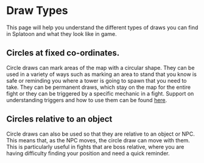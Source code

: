 # Draw Types

This page will help you understand the different types of draws you can find in Splatoon and what they look like in game.

## Circles at fixed co-ordinates.

Circle draws can mark areas of the map with a circular shape. They can be used in a variety of ways such as marking an area to stand that you know is safe or reminding you where a tower is going to spawn that you need to take. They can be permanent draws, which stay on the map for the entire fight or they can be triggered by a specific mechanic in a fight. Support on understanding triggers and how to use them can be found [here](https://github.com/HairyTofu/Splatoon/blob/2f8510dd0a5f497dff0dfcfdc1feec57c7912cba/Presets/TRIGGER%20TYPES.md).

## Circles relative to an object

Circle draws can also be used so that they are relative to an object or NPC. This means that, as the NPC moves, the circle draw can move with them. This is particularly useful in fights that are boss relative, where you are having difficulty finding your position and need a quick reminder.
